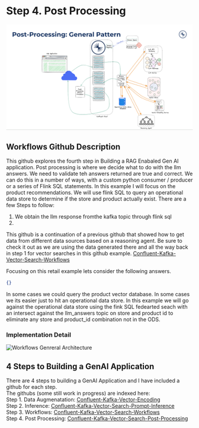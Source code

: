 # Step 4. Post Processing

![Inference Implementation Architecture](/files/img/postProcessingGeneral.png)  
   
   
## Workflows Github Description
This github explores the fourth step in Building a RAG Enabaled Gen AI application.  Post processing is where we decide what to do with the llm answers. We need to validate teh answers returned are true and correct. We can do this in a number of ways, with a custom python consumer / producer or a series of Flink SQL statements.  In this example I will focus on the product recommendations.  We will use flink SQL to query an operational data store to determine if the store and product actually exist.  There are a few Steps to follow:   

   1. We obtain the llm response fromthe kafka topic through flink sql
   2. 
 

This github is a continuation of a previous github that showed how to get data from different data sources based on a reasoning agent.  Be sure to check it out as we are using the data generated there and all the way back in step 1 for vector searches in this github example. [Confluent-Kafka-Vector-Search-Workflows](https://github.com/brittonlaroche/Confluent-Kafka-Vector-Search-Workflows)   
   
Focusing on this retail example lets consider the following answers.

```json
{}
````  
   
In some cases we could query the product vector database.  In some cases we its easier just to hit an operational data store. In this example we will go against the operational data store using the fink SQL fedearted seach with an intersect against the llm_answers topic on store and product id to eliminate any store and product_id combination not in the ODS.
   
### Implementation Detail
![Workflows Genreral Architecture](/files/img/post_processing.png)  

## 4 Steps to Building a GenAI Application
There are 4 steps to building a GenAI Application and I have included a github for each step.    
The githubs (some still work in progress) are indexed here:   
Step 1. Data Augmenatation: [Confluent-Kafka-Vector-Encoding](https://github.com/brittonlaroche/Confluent-Kafka-Vector-Encoding)   
Step 2. Inference: [Confluent-Kafka-Vector-Search-Prompt-Inference](https://github.com/brittonlaroche/Confluent-Kafka-Vector-Search-Prompt-Inference)   
Step 3. Workflows: [Confluent-Kafka-Vector-Search-Workflows](https://github.com/brittonlaroche/Confluent-Kafka-Vector-Search-Workflows)   
Step 4. Post Processing: [Confluent-Kafka-Vector-Search-Post-Processing](https://github.com/brittonlaroche/Confluent-Kafka-Vector-Search-Post-Processing)   
   

